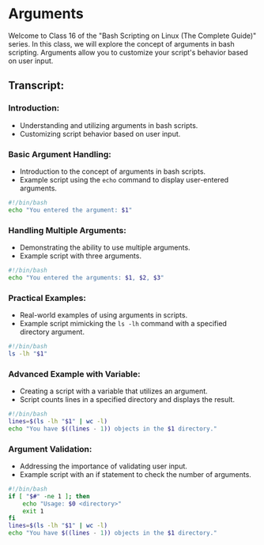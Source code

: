 # Arguments

Welcome to Class 16 of the "Bash Scripting on Linux (The Complete Guide)" series. In this class, we will explore the concept of arguments in bash scripting. Arguments allow you to customize your script's behavior based on user input.

## Transcript:

### Introduction:
- Understanding and utilizing arguments in bash scripts.
- Customizing script behavior based on user input.

### Basic Argument Handling:
- Introduction to the concept of arguments in bash scripts.
- Example script using the `echo` command to display user-entered arguments.

```bash
#!/bin/bash
echo "You entered the argument: $1"
```

### Handling Multiple Arguments:
- Demonstrating the ability to use multiple arguments.
- Example script with three arguments.

```bash
#!/bin/bash
echo "You entered the arguments: $1, $2, $3"
```

### Practical Examples:
- Real-world examples of using arguments in scripts.
- Example script mimicking the `ls -lh` command with a specified directory argument.

```bash
#!/bin/bash
ls -lh "$1"
```

### Advanced Example with Variable:
- Creating a script with a variable that utilizes an argument.
- Script counts lines in a specified directory and displays the result.

```bash
#!/bin/bash
lines=$(ls -lh "$1" | wc -l)
echo "You have $((lines - 1)) objects in the $1 directory."
```

### Argument Validation:
- Addressing the importance of validating user input.
- Example script with an if statement to check the number of arguments.

```bash
#!/bin/bash
if [ "$#" -ne 1 ]; then
    echo "Usage: $0 <directory>"
    exit 1
fi
lines=$(ls -lh "$1" | wc -l)
echo "You have $((lines - 1)) objects in the $1 directory."
```


